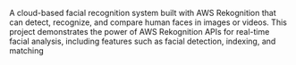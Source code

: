 A cloud-based facial recognition system built with AWS Rekognition that can detect, recognize, and compare human faces in images or videos.
This project demonstrates the power of AWS Rekognition APIs for real-time facial analysis, including features such as facial detection, indexing, and matching
